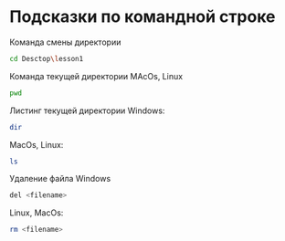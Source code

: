 # Подсказки по командной строке

Команда смены директории 
```sh
cd Desctop\lesson1
```

Команда текущей директории
MAcOs, Linux
```sh
pwd
```

Листинг текущей директории
Windows:
```sh
dir
```

MacOs, Linux:
```sh
ls
```

Удаление файла 
Windows
```sh
del <filename>
```

Linux, MacOs:
```sh
rm <filename>
```

